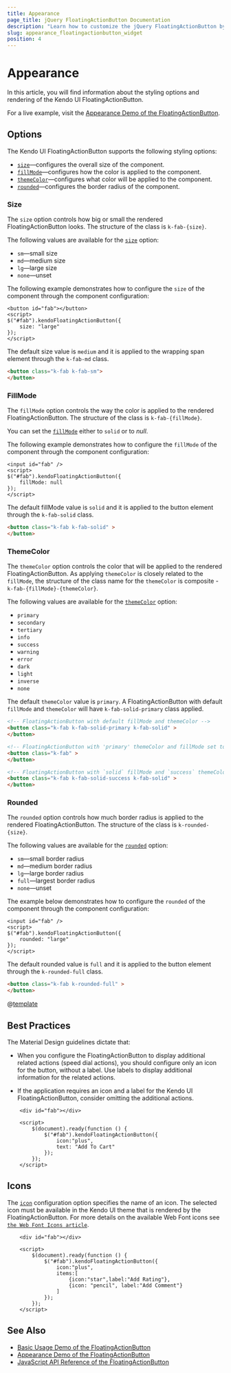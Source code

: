 ```yaml
---
title: Appearance
page_title: jQuery FloatingActionButton Documentation
description: "Learn how to customize the jQuery FloatingActionButton by Kendo UI by setting its size, color, icon and text."
slug: appearance_floatingactionbutton_widget
position: 4
---
```


# Appearance

In this article, you will find information about the styling options and rendering of the Kendo UI FloatingActionButton.

For a live example, visit the [Appearance Demo of the FloatingActionButton](https://demos.telerik.com/kendo-ui/floatingactionbutton/appearance).

## Options

The Kendo UI FloatingActionButton supports the following styling options:

- [`size`](#size)—configures the overall size of the component.
- [`fillMode`](#fillmode)—configures how the color is applied to the component.
- [`themeColor`](#themecolor)—configures what color will be applied to the component.
- [`rounded`](#rounded)—configures the border radius of the component.


### Size

The `size` option controls how big or small the rendered FloatingActionButton looks. The structure of the class is `k-fab-{size}`.

The following values are available for the [`size`](/api/javascript/ui/floatingactionbutton/configuration/size) option:

- `sm`—small size
- `md`—medium size
- `lg`—large size
- `none`—unset

The following example demonstrates how to configure the `size` of the component through the component configuration:

```dojo
<button id="fab"></button>
<script>
$("#fab").kendoFloatingActionButton({
    size: "large"
});
</script>
```

The default size value is `medium` and it is applied to the wrapping span element through the `k-fab-md` class.

```html
<button class="k-fab k-fab-sm">
</button>
```

### FillMode

The `fillMode` option controls the way the color is applied to the rendered FloatingActionButton. The structure of the class is `k-fab-{fillMode}`.

You can set the [`fillMode`](/api/javascript/ui/floatingactionbutton/configuration/fillmode) either to `solid` or to *null*.

The following example demonstrates how to configure the `fillMode` of the component through the component configuration:

```dojo
<input id="fab" />
<script>
$("#fab").kendoFloatingActionButton({
    fillMode: null
});
</script>
```

The default fillMode value is `solid` and it is applied to the button element through the `k-fab-solid` class.

```html
<button class="k-fab k-fab-solid" >
</button>
```

### ThemeColor

The `themeColor` option controls the color that will be applied to the rendered FloatingActionButton. As applying `themeColor` is closely related to the `fillMode`, the structure of the class name for the `themeColor` is composite - `k-fab-{fillMode}-{themeColor}`.

The following values are available for the [`themeColor`](/api/javascript/ui/floatingactionbutton/configuration/themecolor) option:

- `primary`
- `secondary`
- `tertiary`
- `info`
- `success`
- `warning`
- `error`
- `dark`
- `light`
- `inverse`
- `none`

The default `themeColor` value is `primary`. A FloatingActionButton with default `fillMode` and `themeColor` will have `k-fab-solid-primary` class applied.

```html
<!-- FloatingActionButton with default fillMode and themeColor -->
<button class="k-fab k-fab-solid-primary k-fab-solid" >
</button>

<!-- FloatingActionButton with 'primary' themeColor and fillMode set to null -->
<button class="k-fab" >
</button>

<!-- FloatingActionButton with `solid` fillMode and `success` themeColor -->
<button class="k-fab k-fab-solid-success k-fab-solid" >
</button>
```

### Rounded

The `rounded` option controls how much border radius is applied to the rendered FloatingActionButton. The structure of the class is `k-rounded-{size}`.

The following values are available for the [`rounded`](/api/javascript/ui/floatingactionbutton/configuration/rounded) option:

- `sm`—small border radius
- `md`—medium border radius
- `lg`—large border radius
- `full`—largest border radius
- `none`—unset

The example below demonstrates how to configure the `rounded` of the component through the component configuration:

```dojo
<input id="fab" />
<script>
$("#fab").kendoFloatingActionButton({
    rounded: "large"
});
</script>
```

The default rounded value is `full` and it is applied to the button element through the `k-rounded-full` class.

```html
<button class="k-fab k-rounded-full" >
</button>
```

@[template](/_contentTemplates/components-rendering-section.md#components-rendering-section)

## Best Practices

The Material Design guidelines dictate that:

* When you configure the FloatingActionButton to display additional related actions (speed dial actions), you should configure only an icon for the button, without a label. Use labels to display additional information for the related actions.

* If the application requires an icon and a label for the Kendo UI FloatingActionButton, consider omitting the additional actions.

```
    <div id="fab"></div>

    <script>
        $(document).ready(function () {
            $("#fab").kendoFloatingActionButton({
                icon:"plus",
                text: "Add To Cart"
            });
        });
    </script>
```

## Icons

The [`icon`](/api/javascript/ui/floatingactionbutton/configuration/icon) configuration option specifies the name of an icon. The selected icon must be available in the Kendo UI theme that is rendered by the FloatingActionButton. For more details on the available Web Font icons see [`the Web Font Icons article`](https://docs.telerik.com/kendo-ui/styles-and-layout/icons-web).

```
    <div id="fab"></div>

    <script>
        $(document).ready(function () {
            $("#fab").kendoFloatingActionButton({
                icon:"plus",
                items:[
                    {icon:"star",label:"Add Rating"},
                    {icon: "pencil", label:"Add Comment"}
                ]
            });
        });
    </script>
```

## See Also

* [Basic Usage Demo of the FloatingActionButton](https://demos.telerik.com/kendo-ui/floatingactionbutton/basic-usage)
* [Appearance Demo of the FloatingActionButton](https://demos.telerik.com/kendo-ui/floatingactionbutton/appearance)
* [JavaScript API Reference of the FloatingActionButton](/api/javascript/ui/floatingactionbutton)
